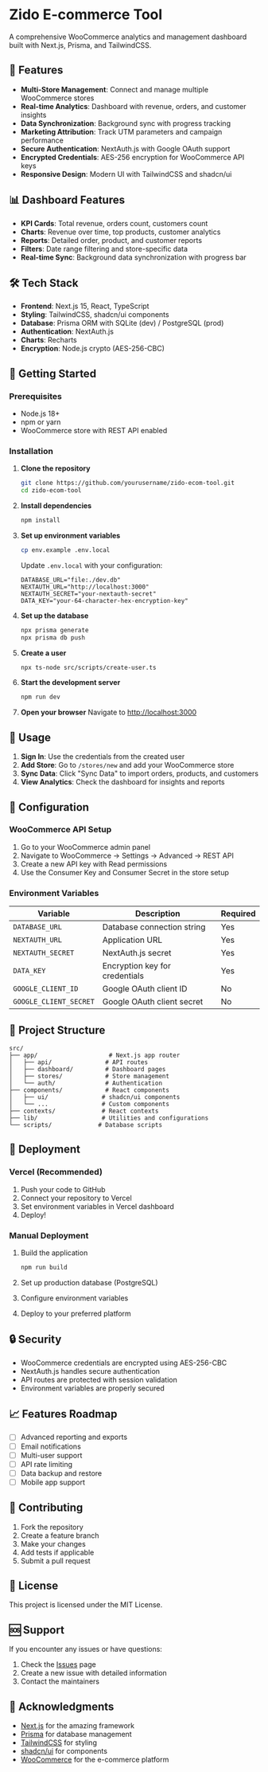 # Zido E-commerce Tool

A comprehensive WooCommerce analytics and management dashboard built with Next.js, Prisma, and TailwindCSS.

## 🚀 Features

- **Multi-Store Management**: Connect and manage multiple WooCommerce stores
- **Real-time Analytics**: Dashboard with revenue, orders, and customer insights
- **Data Synchronization**: Background sync with progress tracking
- **Marketing Attribution**: Track UTM parameters and campaign performance
- **Secure Authentication**: NextAuth.js with Google OAuth support
- **Encrypted Credentials**: AES-256 encryption for WooCommerce API keys
- **Responsive Design**: Modern UI with TailwindCSS and shadcn/ui

## 📊 Dashboard Features

- **KPI Cards**: Total revenue, orders count, customers count
- **Charts**: Revenue over time, top products, customer analytics
- **Reports**: Detailed order, product, and customer reports
- **Filters**: Date range filtering and store-specific data
- **Real-time Sync**: Background data synchronization with progress bar

## 🛠️ Tech Stack

- **Frontend**: Next.js 15, React, TypeScript
- **Styling**: TailwindCSS, shadcn/ui components
- **Database**: Prisma ORM with SQLite (dev) / PostgreSQL (prod)
- **Authentication**: NextAuth.js
- **Charts**: Recharts
- **Encryption**: Node.js crypto (AES-256-CBC)

## 🚀 Getting Started

### Prerequisites

- Node.js 18+ 
- npm or yarn
- WooCommerce store with REST API enabled

### Installation

1. **Clone the repository**
   ```bash
   git clone https://github.com/yourusername/zido-ecom-tool.git
   cd zido-ecom-tool
   ```

2. **Install dependencies**
   ```bash
   npm install
   ```

3. **Set up environment variables**
   ```bash
   cp env.example .env.local
   ```
   
   Update `.env.local` with your configuration:
   ```env
   DATABASE_URL="file:./dev.db"
   NEXTAUTH_URL="http://localhost:3000"
   NEXTAUTH_SECRET="your-nextauth-secret"
   DATA_KEY="your-64-character-hex-encryption-key"
   ```

4. **Set up the database**
   ```bash
   npx prisma generate
   npx prisma db push
   ```

5. **Create a user**
   ```bash
   npx ts-node src/scripts/create-user.ts
   ```

6. **Start the development server**
   ```bash
   npm run dev
   ```

7. **Open your browser**
   Navigate to [http://localhost:3000](http://localhost:3000)

## 📱 Usage

1. **Sign In**: Use the credentials from the created user
2. **Add Store**: Go to `/stores/new` and add your WooCommerce store
3. **Sync Data**: Click "Sync Data" to import orders, products, and customers
4. **View Analytics**: Check the dashboard for insights and reports

## 🔧 Configuration

### WooCommerce API Setup

1. Go to your WooCommerce admin panel
2. Navigate to WooCommerce → Settings → Advanced → REST API
3. Create a new API key with Read permissions
4. Use the Consumer Key and Consumer Secret in the store setup

### Environment Variables

| Variable | Description | Required |
|----------|-------------|----------|
| `DATABASE_URL` | Database connection string | Yes |
| `NEXTAUTH_URL` | Application URL | Yes |
| `NEXTAUTH_SECRET` | NextAuth.js secret | Yes |
| `DATA_KEY` | Encryption key for credentials | Yes |
| `GOOGLE_CLIENT_ID` | Google OAuth client ID | No |
| `GOOGLE_CLIENT_SECRET` | Google OAuth client secret | No |

## 📁 Project Structure

```
src/
├── app/                    # Next.js app router
│   ├── api/               # API routes
│   ├── dashboard/         # Dashboard pages
│   ├── stores/            # Store management
│   └── auth/              # Authentication
├── components/            # React components
│   ├── ui/               # shadcn/ui components
│   └── ...               # Custom components
├── contexts/             # React contexts
├── lib/                  # Utilities and configurations
└── scripts/             # Database scripts
```

## 🚀 Deployment

### Vercel (Recommended)

1. Push your code to GitHub
2. Connect your repository to Vercel
3. Set environment variables in Vercel dashboard
4. Deploy!

### Manual Deployment

1. Build the application
   ```bash
   npm run build
   ```

2. Set up production database (PostgreSQL)
3. Configure environment variables
4. Deploy to your preferred platform

## 🔒 Security

- WooCommerce credentials are encrypted using AES-256-CBC
- NextAuth.js handles secure authentication
- API routes are protected with session validation
- Environment variables are properly secured

## 📈 Features Roadmap

- [ ] Advanced reporting and exports
- [ ] Email notifications
- [ ] Multi-user support
- [ ] API rate limiting
- [ ] Data backup and restore
- [ ] Mobile app support

## 🤝 Contributing

1. Fork the repository
2. Create a feature branch
3. Make your changes
4. Add tests if applicable
5. Submit a pull request

## 📄 License

This project is licensed under the MIT License.

## 🆘 Support

If you encounter any issues or have questions:

1. Check the [Issues](https://github.com/yourusername/zido-ecom-tool/issues) page
2. Create a new issue with detailed information
3. Contact the maintainers

## 🙏 Acknowledgments

- [Next.js](https://nextjs.org/) for the amazing framework
- [Prisma](https://prisma.io/) for database management
- [TailwindCSS](https://tailwindcss.com/) for styling
- [shadcn/ui](https://ui.shadcn.com/) for components
- [WooCommerce](https://woocommerce.com/) for the e-commerce platform
